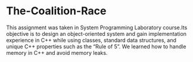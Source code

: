 # The-Coalition-Race
This assignment was taken in System Programming Laboratory course.Its objective is to design an object-oriented system and gain
implementation experience in C++ while using classes, standard data structures, and unique
C++ properties such as the “Rule of 5”. We learned how to handle memory in C++ and avoid
memory leaks.
